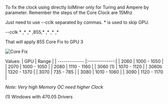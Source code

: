 To fix the clock using directly lolMiner only for Turing and Ampere by parameter. Remember the steps of the Core Clock are 15Mhz
 
Just need to use --cclk separated by commas. * is used to skip GPU. 

--cclk * ,* ,* ,855,* ,* ,* ,* 

That will apply 855 Core Fix to GPU 3

![Core Fix ](https://i.ibb.co/6tmKgVH/inflated.jpg)


Values: 
| GPU        | Range       | 
| ------------- |:-------------:| 
| 2060 | 1000 - 1050 |
| 2070 | 1000 - 1050 |
| 2080 | 1110 - 1160 |
| 3060 (1) | 1070 - 1120 |
| 3060ti | 1320 - 1370 |
| 3070 | 735 - 785 |
| 3080 | 1010 - 1060 |
| 3090 | 1120 - 1170 |

_Note: Very high Memory OC need higher Clock_

(1) Windows with 470.05 Drivers